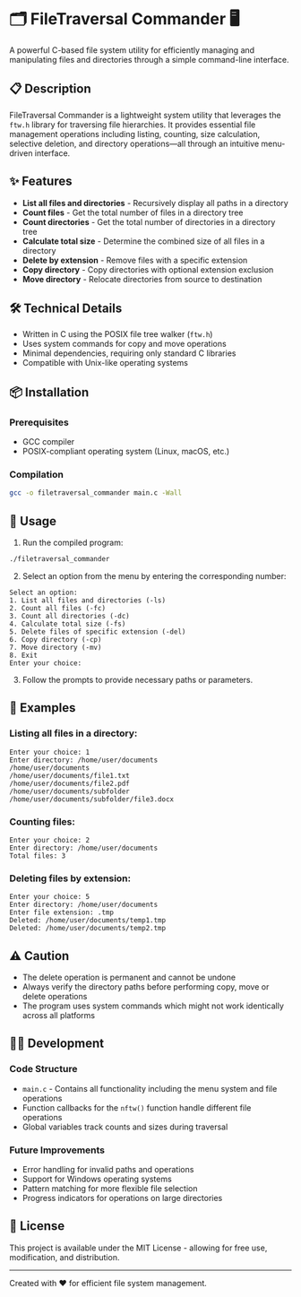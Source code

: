 # 🗂️ FileTraversal Commander 🖥️

A powerful C-based file system utility for efficiently managing and manipulating files and directories through a simple command-line interface.

## 📋 Description

FileTraversal Commander is a lightweight system utility that leverages the `ftw.h` library for traversing file hierarchies. It provides essential file management operations including listing, counting, size calculation, selective deletion, and directory operations—all through an intuitive menu-driven interface.

## ✨ Features

- **List all files and directories** - Recursively display all paths in a directory
- **Count files** - Get the total number of files in a directory tree
- **Count directories** - Get the total number of directories in a directory tree
- **Calculate total size** - Determine the combined size of all files in a directory
- **Delete by extension** - Remove files with a specific extension
- **Copy directory** - Copy directories with optional extension exclusion
- **Move directory** - Relocate directories from source to destination

## 🛠️ Technical Details

- Written in C using the POSIX file tree walker (`ftw.h`)
- Uses system commands for copy and move operations
- Minimal dependencies, requiring only standard C libraries
- Compatible with Unix-like operating systems

## 📦 Installation

### Prerequisites
- GCC compiler
- POSIX-compliant operating system (Linux, macOS, etc.)

### Compilation
```bash
gcc -o filetraversal_commander main.c -Wall
```

## 🚀 Usage

1. Run the compiled program:
```bash
./filetraversal_commander
```

2. Select an option from the menu by entering the corresponding number:
```
Select an option:
1. List all files and directories (-ls)
2. Count all files (-fc)
3. Count all directories (-dc)
4. Calculate total size (-fs)
5. Delete files of specific extension (-del)
6. Copy directory (-cp)
7. Move directory (-mv)
8. Exit
Enter your choice:
```

3. Follow the prompts to provide necessary paths or parameters.

## 📝 Examples

### Listing all files in a directory:
```
Enter your choice: 1
Enter directory: /home/user/documents
/home/user/documents
/home/user/documents/file1.txt
/home/user/documents/file2.pdf
/home/user/documents/subfolder
/home/user/documents/subfolder/file3.docx
```

### Counting files:
```
Enter your choice: 2
Enter directory: /home/user/documents
Total files: 3
```

### Deleting files by extension:
```
Enter your choice: 5
Enter directory: /home/user/documents
Enter file extension: .tmp
Deleted: /home/user/documents/temp1.tmp
Deleted: /home/user/documents/temp2.tmp
```

## ⚠️ Caution

- The delete operation is permanent and cannot be undone
- Always verify the directory paths before performing copy, move or delete operations
- The program uses system commands which might not work identically across all platforms

## 👨‍💻 Development

### Code Structure
- `main.c` - Contains all functionality including the menu system and file operations
- Function callbacks for the `nftw()` function handle different file operations
- Global variables track counts and sizes during traversal

### Future Improvements
- Error handling for invalid paths and operations
- Support for Windows operating systems
- Pattern matching for more flexible file selection
- Progress indicators for operations on large directories

## 📄 License

This project is available under the MIT License - allowing for free use, modification, and distribution.

---

Created with ❤️ for efficient file system management.
